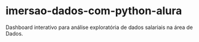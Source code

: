 # imersao-dados-com-python-alura
Dashboard interativo para análise exploratória de dados salariais na área de Dados.
